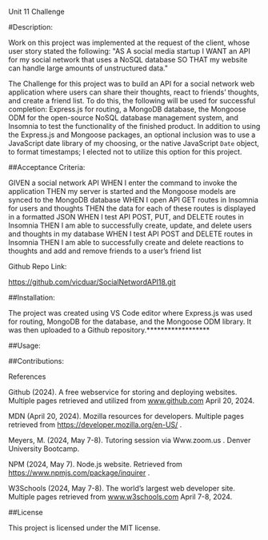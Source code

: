 Unit 11 Challenge

#Description:

Work on this project was implemented at the request of the client, whose user story stated the following: "AS A social media startup I WANT an API for my social network that uses a NoSQL database SO THAT my website can handle large amounts of unstructured data."

The Challenge for this project was to build an API for a social network web application where users can share their thoughts, react to friends’ thoughts, and create a friend list. To do this, the following will be used for successful completion: Express.js for routing, a MongoDB database, the Mongoose ODM for the open-source NoSQL database management system, and Insomnia to test the functionality of the finished product. In addition to using the Express.js and Mongoose packages, an optional inclusion was to use a JavaScript date library of my choosing, or the native JavaScript `Date` object, to format timestamps; I elected not to utilize this option for this project.

##Acceptance Criteria:

GIVEN a social network API
WHEN I enter the command to invoke the application
THEN my server is started and the Mongoose models are synced to the MongoDB database
WHEN I open API GET routes in Insomnia for users and thoughts
THEN the data for each of these routes is displayed in a formatted JSON
WHEN I test API POST, PUT, and DELETE routes in Insomnia
THEN I am able to successfully create, update, and delete users and thoughts in my database
WHEN I test API POST and DELETE routes in Insomnia
THEN I am able to successfully create and delete reactions to thoughts and add and remove friends to a user’s friend list

Github Repo Link:

https://github.com/vicduar/SocialNetwordAPI18.git

##Installation:

The project was created using VS Code editor where Express.js was used for routing, MongoDB for the database, and the Mongoose ODM library. It was then uploaded to a Github repository.******************

##Usage:

##Contributions:

References

Github (2024). A free webservice for storing and deploying websites. Multiple pages retrieved and utilized from www.github.com April 20, 2024.

MDN (April 20, 2024). Mozilla resources for developers. Multiple pages retrieved from https://developer.mozilla.org/en-US/ .

Meyers, M. (2024, May 7-8). Tutoring session via Www.zoom.us . Denver University Bootcamp.

NPM (2024, May 7). Node.js website. Retrieved from https://www.npmjs.com/package/inquirer .

W3Schools (2024, May 7-8). The world’s largest web developer site. Multiple pages retrieved from www.w3schools.com April 7-8, 2024.

##License

This project is licensed under the MIT license.
